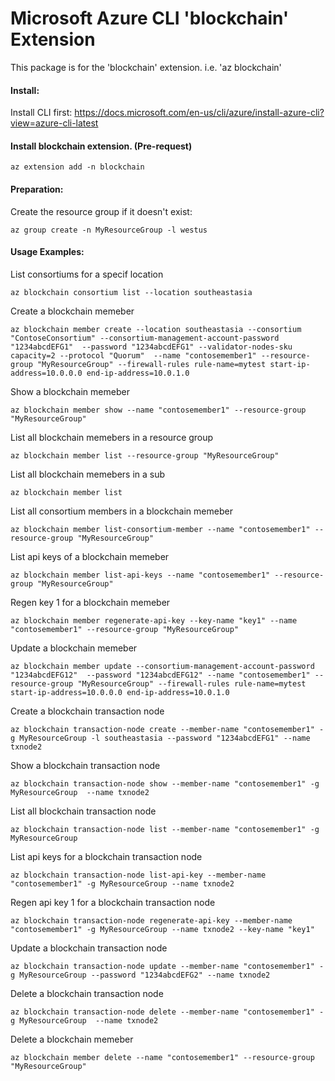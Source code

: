 Microsoft Azure CLI 'blockchain' Extension
==========================================

This package is for the 'blockchain' extension.
i.e. 'az blockchain'
#### Install:
Install CLI first: https://docs.microsoft.com/en-us/cli/azure/install-azure-cli?view=azure-cli-latest

#### Install blockchain extension. (Pre-request)

`az extension add -n blockchain`

#### Preparation:
Create the resource group if it doesn't exist:

`az group create -n MyResourceGroup -l westus`

#### Usage Examples:
List consortiums for a specif location

`az blockchain consortium list --location southeastasia`

Create a blockchain memeber

`az blockchain member create --location southeastasia --consortium "ContoseConsortium" --consortium-management-account-password "1234abcdEFG1"  --password "1234abcdEFG1" --validator-nodes-sku capacity=2 --protocol "Quorum"  --name "contosemember1" --resource-group "MyResourceGroup" --firewall-rules rule-name=mytest start-ip-address=10.0.0.0 end-ip-address=10.0.1.0`

Show a blockchain memeber

`az blockchain member show --name "contosemember1" --resource-group "MyResourceGroup"`

List all blockchain memebers in a resource group

`az blockchain member list --resource-group "MyResourceGroup"`


List all blockchain memebers in a sub

`az blockchain member list`


List all consortium members in a blockchain memeber

`az blockchain member list-consortium-member --name "contosemember1" --resource-group "MyResourceGroup"`


List api keys of a blockchain memeber

`az blockchain member list-api-keys --name "contosemember1" --resource-group "MyResourceGroup"`


Regen key 1 for a blockchain memeber

`az blockchain member regenerate-api-key --key-name "key1" --name "contosemember1" --resource-group "MyResourceGroup"`


Update a blockchain memeber

`az blockchain member update --consortium-management-account-password "1234abcdEFG12"  --password "1234abcdEFG12" --name "contosemember1" --resource-group "MyResourceGroup" --firewall-rules rule-name=mytest start-ip-address=10.0.0.0 end-ip-address=10.0.1.0`

Create a blockchain transaction node

`az blockchain transaction-node create --member-name "contosemember1" -g MyResourceGroup -l southeastasia --password "1234abcdEFG1" --name txnode2`

Show a blockchain transaction node

`az blockchain transaction-node show --member-name "contosemember1" -g MyResourceGroup  --name txnode2`

List all blockchain transaction node

`az blockchain transaction-node list --member-name "contosemember1" -g MyResourceGroup`

List api keys for a blockchain transaction node

`az blockchain transaction-node list-api-key --member-name "contosemember1" -g MyResourceGroup --name txnode2`

Regen api key 1 for a blockchain transaction node

`az blockchain transaction-node regenerate-api-key --member-name "contosemember1" -g MyResourceGroup --name txnode2 --key-name "key1"`

Update a blockchain transaction node

`az blockchain transaction-node update --member-name "contosemember1" -g MyResourceGroup --password "1234abcdEFG2" --name txnode2`

Delete a blockchain transaction node

`az blockchain transaction-node delete --member-name "contosemember1" -g MyResourceGroup  --name txnode2`

Delete a blockchain memeber

`az blockchain member delete --name "contosemember1" --resource-group "MyResourceGroup"`



